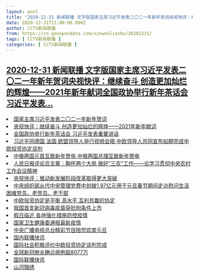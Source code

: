 ```yaml
---
layout: post
title: "2020-12-31 新闻联播 文字版国家主席习近平发表二〇二一年新年贺词央视快评：继续奋斗 创造更加灿烂的辉煌——2021年新年献词全国政协举行新年茶话会 习近平发表"
date: 2020-12-31T11:00:00.000Z
author: CCTV新闻联播
from: https://cn.govopendata.com/xinwenlianbo/20201231/
tags: [ CCTV新闻联播 ]
categories: [ CCTV新闻联播 ]
---
```

<!--1609412400000-->
[2020-12-31 新闻联播 文字版国家主席习近平发表二〇二一年新年贺词央视快评：继续奋斗 创造更加灿烂的辉煌——2021年新年献词全国政协举行新年茶话会 习近平发表...](https://cn.govopendata.com/xinwenlianbo/20201231/)
------

<div>
<li><a target="_blank" href="https://cn.govopendata.com/xinwenlianbo/20201231/#221411">国家主席习近平发表二〇二一年新年贺词</a></li><li><a target="_blank" href="https://cn.govopendata.com/xinwenlianbo/20201231/#221412">央视快评：继续奋斗 创造更加灿烂的辉煌——2021年新年献词</a></li><li><a target="_blank" href="https://cn.govopendata.com/xinwenlianbo/20201231/#221413">全国政协举行新年茶话会 习近平发表重要讲话</a></li><li><a target="_blank" href="https://cn.govopendata.com/xinwenlianbo/20201231/#221414">习近平同德国 法国 欧盟领导人举行视频会晤 中欧领导人共同宣布如期完成中欧投资协定谈判</a></li><li><a target="_blank" href="https://cn.govopendata.com/xinwenlianbo/20201231/#221415">中俄两国元首互致新年贺电 中俄两国总理互致新年贺电</a></li><li><a target="_blank" href="https://cn.govopendata.com/xinwenlianbo/20201231/#221416">人民日报评论员文章：胸怀两个大局 做好“三农”工作——论学习贯彻中央农村工作会议精神</a></li><li><a target="_blank" href="https://cn.govopendata.com/xinwenlianbo/20201231/#221417">央视快评：推动新发展阶段改革取得更大突破</a></li><li><a target="_blank" href="https://cn.govopendata.com/xinwenlianbo/20201231/#221418">中央组织部从代中央管理党费中划拨1.97亿元用于元旦春节期间走访慰问生活困难党员、老党员、老干部</a></li><li><a target="_blank" href="https://cn.govopendata.com/xinwenlianbo/20201231/#221419">中欧投资协定是平衡 高水平 互利共赢的协定</a></li><li><a target="_blank" href="https://cn.govopendata.com/xinwenlianbo/20201231/#221420">我国首支新冠病毒疫苗获批附条件上市</a></li><li><a target="_blank" href="https://cn.govopendata.com/xinwenlianbo/20201231/#221421">假日临近 各地强化措施防控疫情</a></li><li><a target="_blank" href="https://cn.govopendata.com/xinwenlianbo/20201231/#221422">国家卫生健康委通报最新疫情</a></li><li><a target="_blank" href="https://cn.govopendata.com/xinwenlianbo/20201231/#221423">中央广播电视总台精彩节目陪您欢度元旦</a></li><li><a target="_blank" href="https://cn.govopendata.com/xinwenlianbo/20201231/#221424">国内联播快讯</a></li><li><a target="_blank" href="https://cn.govopendata.com/xinwenlianbo/20201231/#221425">国际社会积极评价中欧投资协定谈判完成</a></li><li><a target="_blank" href="https://cn.govopendata.com/xinwenlianbo/20201231/#221426">全球新冠肺炎确诊病例超8077万</a></li><li><a target="_blank" href="https://cn.govopendata.com/xinwenlianbo/20201231/#221427">国际联播快讯</a></li><li><a target="_blank" href="https://cn.govopendata.com/xinwenlianbo/20201231/#221428">山河锦绣</a></li>
</div>
